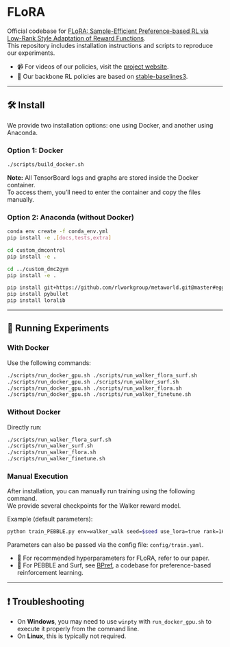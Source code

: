 
# FLoRA

Official codebase for [FLoRA: Sample-Efficient Preference-based RL via Low-Rank Style Adaptation of Reward Functions](https://arxiv.org/abs/2504.10002).  
This repository includes installation instructions and scripts to reproduce our experiments.

- 📹 For videos of our policies, visit the [project website](https://sites.google.com/view/preflora/).  
- 🧠 Our backbone RL policies are based on [stable-baselines3](https://github.com/Stable-Baselines-Team/stable-baselines3-contrib).

---

## 🛠 Install

We provide two installation options: one using Docker, and another using Anaconda.

### Option 1: Docker

```bash
./scripts/build_docker.sh
```

**Note:** All TensorBoard logs and graphs are stored inside the Docker container.  
To access them, you’ll need to enter the container and copy the files manually.

### Option 2: Anaconda (without Docker)

```bash
conda env create -f conda_env.yml
pip install -e .[docs,tests,extra]

cd custom_dmcontrol
pip install -e .

cd ../custom_dmc2gym
pip install -e .

pip install git+https://github.com/rlworkgroup/metaworld.git@master#egg=metaworld
pip install pybullet
pip install loralib
```

---

## 🚀 Running Experiments

### With Docker

Use the following commands:

```bash
./scripts/run_docker_gpu.sh ./scripts/run_walker_flora_surf.sh 
./scripts/run_docker_gpu.sh ./scripts/run_walker_surf.sh 
./scripts/run_docker_gpu.sh ./scripts/run_walker_flora.sh 
./scripts/run_docker_gpu.sh ./scripts/run_walker_finetune.sh 
```

### Without Docker

Directly run:

```bash
./scripts/run_walker_flora_surf.sh 
./scripts/run_walker_surf.sh 
./scripts/run_walker_flora.sh 
./scripts/run_walker_finetune.sh 
```

### Manual Execution

After installation, you can manually run training using the following command.  
We provide several checkpoints for the Walker reward model.

Example (default parameters):

```bash
python train_PEBBLE.py env=walker_walk seed=$seed use_lora=true rank=16 lora_alpha=16 using_surf=false pretrained_model=true model_name=walker_reward_model agent.params.actor_lr=0.0005 agent.params.critic_lr=0.0005 gradient_update=1 activation=tanh num_unsup_steps=9000 num_train_steps=1000000 num_interact=20000 max_feedback=50 reward_batch=5 reward_update=50 feed_type=$1 teacher_beta=-1 teacher_gamma=1 teacher_eps_mistake=0.1 teacher_eps_skip=0 teacher_eps_equal=0
```

Parameters can also be passed via the config file: `config/train.yaml`.

- 📖 For recommended hyperparameters for FLoRA, refer to our paper.  
- 🔗 For PEBBLE and Surf, see [BPref](https://github.com/rll-research/BPref/), a codebase for preference-based reinforcement learning.

---

## ❗ Troubleshooting

- On **Windows**, you may need to use `winpty` with `run_docker_gpu.sh` to execute it properly from the command line.
- On **Linux**, this is typically not required.
